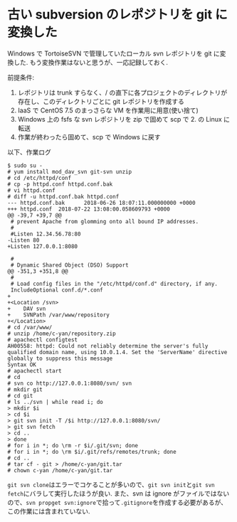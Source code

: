 # 古い subversion のレポジトリを git に変換した

Windows で TortoiseSVN で管理していたローカル svn レポジトリを git に変換した.
もう変換作業はないと思うが、一応記録しておく.

前提条件:

1. レポジトリは trunk すらなく、/ の直下に各プロジェクトのディレクトリが存在し、このディレクトリごとに git レポジトリを作成する
2. IaaS で CentOS 7.5 のまっさらな VM を作業用に用意(使い捨て)
3. Windows 上の fsfs な svn レポジトリを zip で固めて scp で 2. の Linux に転送
4. 作業が終わったら固めて、scp で Windows に戻す

以下、作業ログ

```
$ sudo su -
# yum install mod_dav_svn git-svn unzip
# cd /etc/httpd/conf
# cp -p httpd.conf httpd.conf.bak
# vi httpd.conf
# diff -u httpd.conf.bak httpd.conf
--- httpd.conf.bak      2018-06-26 18:07:11.000000000 +0000
+++ httpd.conf  2018-07-22 13:08:00.058609793 +0000
@@ -39,7 +39,7 @@
 # prevent Apache from glomming onto all bound IP addresses.
 #
 #Listen 12.34.56.78:80
-Listen 80
+Listen 127.0.0.1:8080

 #
 # Dynamic Shared Object (DSO) Support
@@ -351,3 +351,8 @@
 #
 # Load config files in the "/etc/httpd/conf.d" directory, if any.
 IncludeOptional conf.d/*.conf
+
+<Location /svn>
+    DAV svn
+    SVNPath /var/www/repository
+</Location>
# cd /var/www/
# unzip /home/c-yan/repository.zip
# apachectl configtest
AH00558: httpd: Could not reliably determine the server's fully qualified domain name, using 10.0.1.4. Set the 'ServerName' directive globally to suppress this message
Syntax OK
# apachectl start
# cd
# svn co http://127.0.0.1:8080/svn/ svn
# mkdir git
# cd git
# ls ../svn | while read i; do
> mkdir $i
> cd $i
> git svn init -T /$i http://127.0.0.1:8080/svn/
> git svn fetch
> cd ..
> done
# for i in *; do \rm -r $i/.git/svn; done
# for i in *; do \rm $i/.git/refs/remotes/trunk; done
# cd ..
# tar cf - git > /home/c-yan/git.tar
# chown c-yan /home/c-yan/git.tar
```

`git svn clone`はエラーでコケることが多いので、`git svn init`と`git svn fetch`にバラして実行したほうが良い. また、svn は ignore がファイルではないので、`svn propget svn:ignore`で拾って`.gitignore`を作成する必要があるが、この作業には含まれていない.
